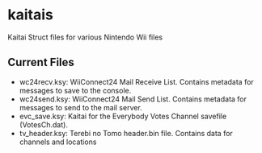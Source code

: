 # kaitais
Kaitai Struct files for various Nintendo Wii files

## Current Files
- wc24recv.ksy: WiiConnect24 Mail Receive List. Contains metadata for messages to save to the console.
- wc24send.ksy: WiiConnect24 Mail Send List. Contains metadata for messages to send to the mail server.
- evc_save.ksy: Kaitai for the Everybody Votes Channel savefile (VotesCh.dat).
- tv_header.ksy: Terebi no Tomo header.bin file. Contains data for channels and locations
